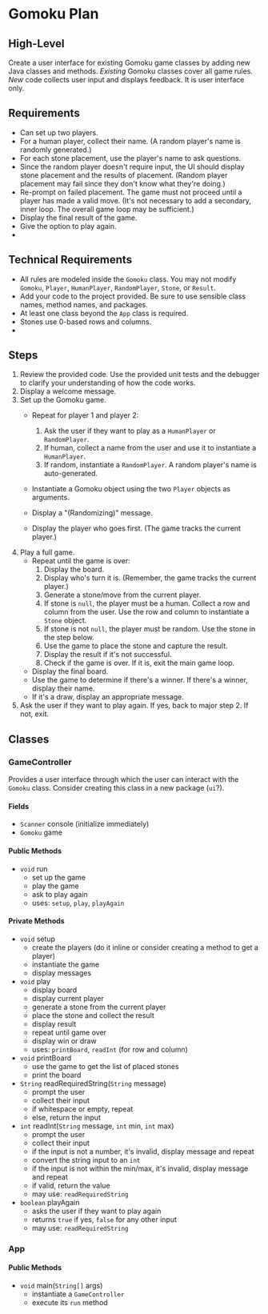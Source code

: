 # Gomoku Plan

## High-Level
Create a user interface for existing Gomoku game classes by adding new Java classes and methods. _Existing_ Gomoku classes cover all game rules. _New_ code collects user input and displays feedback. It is user interface only.

## Requirements
- Can set up two players.
- For a human player, collect their name. (A random player's name is randomly generated.)
- For each stone placement, use the player's name to ask questions.
- Since the random player doesn't require input, the UI should display stone placement and the results of placement. (Random player placement may fail since they don't know what they're doing.)
- Re-prompt on failed placement. The game must not proceed until a player has made a valid move. (It's not necessary to add a secondary, inner loop. The overall game loop may be sufficient.)
- Display the final result of the game.
- Give the option to play again.
- 
## Technical Requirements
- All rules are modeled inside the `Gomoku` class. You may not modify `Gomoku`, `Player`, `HumanPlayer`, `RandomPlayer`, `Stone`, or `Result`.
- Add your code to the project provided. Be sure to use sensible class names, method names, and packages.
- At least one class beyond the `App` class is required.
- Stones use 0-based rows and columns.
- 
## Steps
1. Review the provided code. Use the provided unit tests and the debugger to clarify your understanding of how the code works.
2. Display a welcome message.
3. Set up the Gomoku game.
    - Repeat for player 1 and player 2:
        1. Ask the user if they want to play as a `HumanPlayer` or `RandomPlayer`.
        2. If human, collect a name from the user and use it to instantiate a `HumanPlayer`.
        3. If random, instantiate a `RandomPlayer`. A random player's name is auto-generated.

    - Instantiate a Gomoku object using the two `Player` objects as arguments.
    - Display a "(Randomizing)" message.
    - Display the player who goes first. (The game tracks the current player.)
4. Play a full game.
    - Repeat until the game is over:
        1. Display the board.
        2. Display who's turn it is. (Remember, the game tracks the current player.)
        3. Generate a stone/move from the current player.
        4. If stone is `null`, the player must be a human. Collect a row and column from the user. Use the row and column to instantiate a `Stone` object.
        5. If stone is not `null`, the player must be random. Use the stone in the step below.
        6. Use the game to place the stone and capture the result.
        7. Display the result if it's not successful.
        8. Check if the game is over. If it is, exit the main game loop.
    - Display the final board.
    - Use the game to determine if there's a winner. If there's a winner, display their name.
    - If it's a draw, display an appropriate message.
5. Ask the user if they want to play again. If yes, back to major step 2. If not, exit.

## Classes

### GameController
Provides a user interface through which the user can interact with the `Gomoku` class. Consider creating this class in a new package (`ui`?).

#### Fields
- `Scanner` console (initialize immediately)
- `Gomoku` game

#### Public Methods
- `void` run
    - set up the game
    - play the game
    - ask to play again
    - uses: `setup`, `play`, `playAgain`

#### Private Methods
- `void` setup
    - create the players (do it inline or consider creating a method to get a player)
    - instantiate the game
    - display messages
- `void` play
    - display board
    - display current player
    - generate a stone from the current player
    - place the stone and collect the result
    - display result
    - repeat until game over
    - display win or draw
    - uses: `printBoard`, `readInt` (for row and column)
- `void` printBoard
    - use the game to get the list of placed stones
    - print the board
- `String` readRequiredString(`String` message)
    - prompt the user
    - collect their input
    - if whitespace or empty, repeat
    - else, return the input
- `int` readInt(`String` message, `int` min, `int` max)
    - prompt the user
    - collect their input
    - if the input is not a number, it's invalid, display message and repeat
    - convert the string input to an `int`
    - if the input is not within the min/max, it's invalid, display message and repeat
    - if valid, return the value
    - may use: `readRequiredString`
- `boolean` playAgain
    - asks the user if they want to play again
    - returns `true` if yes, `false` for any other input
    - may use: `readRequiredString`

### App

#### Public Methods
- `void` main(`String[]` args)
    - instantiate a `GameController`
    - execute its `run` method